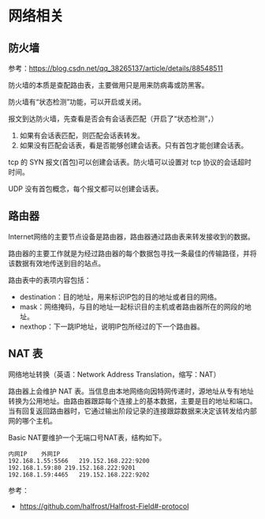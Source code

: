 # 网络相关

## 防火墙

参考：https://blog.csdn.net/qq_38265137/article/details/88548511

防火墙的本质是查配路由表，主要做用只是用来防病毒或防黑客。

防火墙有“状态检测”功能，可以开启或关闭。

报文到达防火墙，先查看是否会有会话表匹配（开启了“状态检测”，）
1. 如果有会话表匹配，则匹配会话表转发。
2. 如果没有匹配会话表，看是否能够创建会话表。只有首包才能创建会话表。

tcp 的 SYN 报文(首包)可以创建会话表。防火墙可以设置对 tcp 协议的会话超时时间。

UDP 没有首包概念，每个报文都可以创建会话表。


## 路由器

Internet网络的主要节点设备是路由器，路由器通过路由表来转发接收到的数据。

路由器的主要工作就是为经过路由器的每个数据包寻找一条最佳的传输路径，并将该数据有效地传送到目的站点。

路由表中的表项内容包括：

- destination：目的地址，用来标识IP包的目的地址或者目的网络。
- mask：网络掩码，与目的地址一起标识目的主机或者路由器所在的网段的地址。
- nexthop：下一跳IP地址，说明IP包所经过的下一个路由器。

## NAT 表

网络地址转换（英语：Network Address Translation，缩写：NAT）

路由器上会维护 NAT 表。当信息由本地网络向因特网传递时，源地址从专有地址转换为公用地址。由路由器跟踪每个连接上的基本数据，主要是目的地址和端口。当有回复返回路由器时，它通过输出阶段记录的连接跟踪数据来决定该转发给内部网的哪个主机。

Basic NAT要维护一个无端口号NAT表，结构如下。

``` shell
内网IP	外网IP
192.168.1.55:5566	219.152.168.222:9200
192.168.1.59:80	219.152.168.222:9201
192.168.1.59:4465	219.152.168.222:9202
```




参考：

- https://github.com/halfrost/Halfrost-Field#-protocol